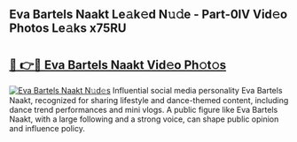 ## Eva Bartels Naakt Le𝚊k𝚎d N𝚞𝚍e - Part-0lV Vid𝚎o Photos Le𝚊ks x75RU

# <h2><a href="http://fb0jgd4.evod.top/?m=Eva+Bartels+Naakt">🔗 👉🔴 Eva Bartels Naakt Vid𝚎o Ph𝚘t𝚘s</a></h2>

[![Eva Bartels Naakt N𝚞d𝚎s](https://i.imgur.com/8V9OHl7.gif)](http://fb0jgd4.evod.top/?m=Eva+Bartels+Naakt)
Influential social media personality Eva Bartels Naakt, recognized for sharing lifestyle and dance-themed content, including dance trend performances and mini vlogs. A public figure like Eva Bartels Naakt, with a large following and a strong voice, can shape public opinion and influence policy. 
